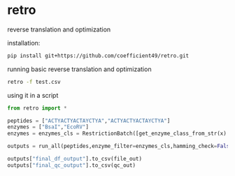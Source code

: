 # retro
reverse translation and optimization

installation:

```bash
pip install git+https://github.com/coefficient49/retro.git
```
running basic reverse translation and optimization
```bash
retro -f test.csv
```

using it in a script

```python
from retro import *

peptides = ["ACTYACTYACTAYCTYA","ACTYACTYACTAYCTYA"]
enzymes = ["BsaI","EcoRV"]
enzymes = enzymes_cls = RestrictionBatch([get_enzyme_class_from_str(x) for x in enzymes])

outputs = run_all(peptides,enzyme_filter=enzymes_cls,hamming_check=False)

outputs["final_df_output"].to_csv(file_out)
outputs["final_qc_output"].to_csv(qc_out)

```

